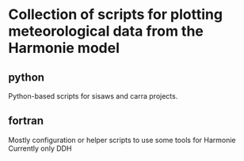 # Collection of scripts for plotting meteorological data from the Harmonie model

## python
Python-based scripts for sisaws and carra projects.

## fortran
Mostly configuration or helper scripts to 
use some tools for Harmonie
Currently only DDH

